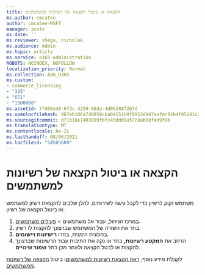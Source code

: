 ```yaml
---
title: הקצאה או ביטול הקצאה של רשיונות למשתמשים
ms.author: cmcatee
author: cmcatee-MSFT
manager: scotv
ms.date: ''
ms.reviewer: shegu, nicholak
ms.audience: Admin
ms.topic: article
ms.service: o365-administration
ROBOTS: NOINDEX, NOFOLLOW
localization_priority: Normal
ms.collection: Adm_O365
ms.custom:
- commerce_licensing
- "325"
- "651"
- "1500008"
ms.assetid: 7fd08e48-6f3c-4259-88da-4d06288f2b7d
ms.openlocfilehash: 987eb106a7d8858cba04151b9f8953d847aafec92b4f05281c2bbde4edaf91e6
ms.sourcegitcommit: d71b18e1403859fbfc45ddd9a57c8ab68f4d9f96
ms.translationtype: MT
ms.contentlocale: he-IL
ms.lasthandoff: 08/06/2021
ms.locfileid: "54503689"
---
```

# <a name="assign-or-unassign-licenses-to-users"></a>הקצאה או ביטול הקצאה של רשיונות למשתמשים

משתמש זקוק לרשיון כדי לקבל גישה לשירותים. להלן שלבים להקצאת רשיון למשתמש או ביטול הקצאה של רשיון.
  
1. במרכז הניהול, עבור  אל משתמשים \> [פעילים משתמשים](https://go.microsoft.com/fwlink/p/?linkid=834822).
2. בחר את השורה של המשתמש שברצונך להקצות לו רשיון.
3. בחלונית הימנית, בחרו **רישיונות ויישומים**.
4. הרחב את **המקטע רשיונות,** בחר או נקה את התיבות עבור הרשיונות שברצונך להקצות או לבטל הקצאה ולאחר מכן בחר **שמור שינויים**.

לקבלת מידע נוסף, [ראה הקצאת רשיונות למשתמשים](/microsoft-365/admin/manage/assign-licenses-to-users)ו ביטול [הקצאה של רשיונות ממשתמשים](/microsoft-365/admin/manage/remove-licenses-from-users).